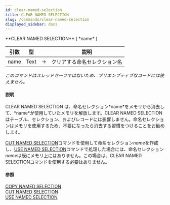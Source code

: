```yaml
---
id: clear-named-selection
title: CLEAR NAMED SELECTION
slug: /commands/clear-named-selection
displayed_sidebar: docs
---
```


<!--REF #_command_.CLEAR NAMED SELECTION.Syntax-->**CLEAR NAMED SELECTION** ( *name* )<!-- END REF-->
<!--REF #_command_.CLEAR NAMED SELECTION.Params-->
| 引数 | 型 |  | 説明 |
| --- | --- | --- | --- |
| name | Text | &#8594;  | クリアする命名セレクション名 |

<!-- END REF-->

*このコマンドはスレッドセーフではないため、プリエンプティブなコードには使えません。*


#### 説明 

<!--REF #_command_.CLEAR NAMED SELECTION.Summary-->CLEAR NAMED SELECTION は、命名セレクション*name*をメモリから消去して、*name*が使用していたメモリを解放します。<!-- END REF-->CLEAR NAMED SELECTIONはテーブル、セレクション、およびレコードには影響しません。命名セレクションはメモリを使用するため、不要になったら消去する習慣をつけることをお勧めします。

[CUT NAMED SELECTION](cut-named-selection.md "CUT NAMED SELECTION")コマンドを使用して命名セレクション*name*を作成し、[USE NAMED SELECTION](use-named-selection.md "USE NAMED SELECTION")コマンドで処理した場合には、命名セレクション*name*は既にメモリ上にはありません。この場合は、CLEAR NAMED SELECTIONコマンドを使用する必要はありません。

#### 参照 

[COPY NAMED SELECTION](copy-named-selection.md)  
[CUT NAMED SELECTION](cut-named-selection.md)  
[USE NAMED SELECTION](use-named-selection.md)  